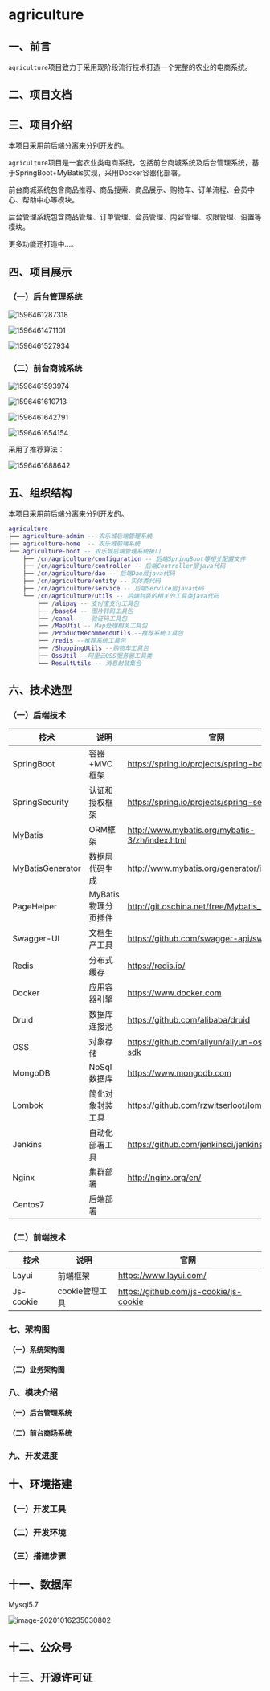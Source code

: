 # agriculture



## 一、前言

`agriculture`项目致力于采用现阶段流行技术打造一个完整的农业的电商系统。



## 二、项目文档



## 三、项目介绍

本项目采用前后端分离来分别开发的。



`agriculture`项目是一套农业类电商系统，包括前台商城系统及后台管理系统，基于SpringBoot+MyBatis实现，采用Docker容器化部署。

前台商城系统包含商品推荐、商品搜索、商品展示、购物车、订单流程、会员中心、帮助中心等模块。

后台管理系统包含商品管理、订单管理、会员管理、内容管理、权限管理、设置等模块。



更多功能还打造中…。



## 四、项目展示

### （一）后台管理系统

![1596461287318](pic/1596461287318.png)

![1596461471101](pic/1596461471101.png)



![1596461527934](pic/1596461527934.png)





### （二）前台商城系统

![1596461593974](pic/1596461593974.png)

![1596461610713](pic/1596461610713.png)

![1596461642791](pic/1596461642791.png)

![1596461654154](pic/1596461654154.png)



采用了推荐算法：

![1596461688642](pic/1596461688642.png)





## 五、组织结构

本项目采用前后端分离来分别开发的。

```lua
agriculture
├── agriculture-admin -- 农乐城后端管理系统
├── agriculture-home  -- 农乐城前端系统
└── agriculture-boot -- 农乐城后端管理系统接口
    ├── /cn/agriculture/configuration -- 后端SpringBoot等相关配置文件
    ├── /cn/agriculture/controller -- 后端Controller层java代码
    ├── /cn/agriculture/dao -- 后端Dao层java代码
	├── /cn/agriculture/entity -- 实体类代码
	├── /cn/agriculture/service -- 后端Service层java代码
	└── /cn/agriculture/utils -- 后端封装的相关的工具类java代码
        ├── /alipay -- 支付宝支付工具包
        ├── /base64 -- 图片转码工具包
		├── /canal  -- 验证码工具包
        ├── /MapUtil -- Map处理相关工具包
		├── /ProductRecommendUtils --推荐系统工具包
		├── /redis --推荐系统工具包
		├── /ShoppingUtils --购物车工具包
		├── OssUtil --阿里云OSS服务器工具类
        └── ResultUtils -- 消息封装集合
```



## 六、技术选型



### （一）后端技术

| 技术             | 说明                | 官网                                           |
| ---------------- | ------------------- | ---------------------------------------------- |
| SpringBoot       | 容器+MVC框架        | https://spring.io/projects/spring-boot         |
| SpringSecurity   | 认证和授权框架      | https://spring.io/projects/spring-security     |
| MyBatis          | ORM框架             | http://www.mybatis.org/mybatis-3/zh/index.html |
| MyBatisGenerator | 数据层代码生成      | http://www.mybatis.org/generator/index.html    |
| PageHelper       | MyBatis物理分页插件 | http://git.oschina.net/free/Mybatis_PageHelper |
| Swagger-UI       | 文档生产工具        | https://github.com/swagger-api/swagger-ui      |
| Redis            | 分布式缓存          | https://redis.io/                              |
| Docker           | 应用容器引擎        | https://www.docker.com                         |
| Druid            | 数据库连接池        | https://github.com/alibaba/druid               |
| OSS              | 对象存储            | https://github.com/aliyun/aliyun-oss-java-sdk  |
| MongoDB          | NoSql数据库         | https://www.mongodb.com                        |
| Lombok           | 简化对象封装工具    | https://github.com/rzwitserloot/lombok         |
| Jenkins          | 自动化部署工具      | https://github.com/jenkinsci/jenkins           |
| Nginx            | 集群部署            | http://nginx.org/en/                           |
| Centos7          | 后端部署            |                                                |


### （二）前端技术

| 技术       | 说明                  | 官网                                   |
| ---------- | --------------------- | -------------------------------------- |
| Layui      | 前端框架              | <https://www.layui.com/>               |
| Js-cookie  | cookie管理工具        | https://github.com/js-cookie/js-cookie |


### 七、架构图

#### （一）系统架构图



#### （二）业务架构图



### 八、模块介绍



#### （一）后台管理系统





#### （二）前台商场系统





### 九、开发进度





## 十、环境搭建



### （一）开发工具



### （二）开发环境





### （三）搭建步骤



## 十一、数据库

Mysql5.7

![image-20201016235030802](pic/image-20201016235030802.png)





## 十二、公众号





## 十三、开源许可证



